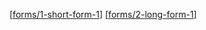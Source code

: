 [[forms/1-short-form-1]]
[[forms/2-long-form-1]]

[//begin]: # "Autogenerated link references for markdown compatibility"
[forms/1-short-form-1]: forms/1-short-form-1.md "Short Form 1"
[forms/2-long-form-1]: forms/2-long-form-1.md "Long Form 1"
[//end]: # "Autogenerated link references"
